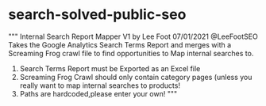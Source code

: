# search-solved-public-seo
 
""" Internal Search Report Mapper V1 by Lee Foot 07/01/2021 @LeeFootSEO
Takes the Google Analytics Search Terms Report and merges with a Screaming Frog crawl file to find opportunities to Map
internal searches to.

1) Search Terms Report must be Exported as an Excel file
2) Screaming Frog Crawl should only contain category pages (unless you really want to map internal searches to products!
3) Paths are hardcoded,please enter your own!
"""